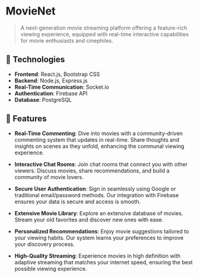 # MovieNet

> A next-generation movie streaming platform offering a feature-rich viewing experience, equipped with real-time interactive capabilities for movie enthusiasts and cinephiles.

## 💾 Technologies

- **Frontend**: React.js, Bootstrap CSS
- **Backend**: Node.js, Express.js
- **Real-Time Communication**: Socket.io
- **Authentication**: Firebase API
- **Database**: PostgreSQL

## 🌟 Features

- **Real-Time Commenting**: Dive into movies with a community-driven commenting system that updates in real-time. Share thoughts and insights on scenes as they unfold, enhancing the communal viewing experience.

- **Interactive Chat Rooms**: Join chat rooms that connect you with other viewers. Discuss movies, share recommendations, and build a community of movie lovers.

- **Secure User Authentication**: Sign in seamlessly using Google or traditional email/password methods. Our integration with Firebase ensures your data is secure and access is smooth.

- **Extensive Movie Library**: Explore an extensive database of movies. Stream your old favorites and discover new ones with ease.

- **Personalized Recommendations**: Enjoy movie suggestions tailored to your viewing habits. Our system learns your preferences to improve your discovery process.

- **High-Quality Streaming**: Experience movies in high definition with adaptive streaming that matches your internet speed, ensuring the best possible viewing experience.
